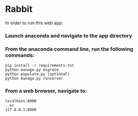 # Rabbit
In order to run this web app:

  ### Launch anaconda and navigate to the app directory
  ### From the anaconda command line, run the following commands:

    pip install -r requirements.txt
    python manage.py migrate
    python populate.py (optional)
    python manage.py runserver
    
  ### From a web browser, navigate to:
    
    localhost:8000
      or
    127.0.0.1:8000
